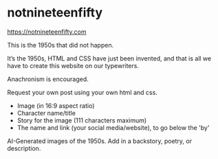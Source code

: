 # notnineteenfifty

https://notnineteenfifty.com

This is the 1950s that did not happen.

It’s the 1950s, HTML and CSS have just been invented, and that is all we have to create this website on our typewriters.

Anachronism is encouraged.
            
Request your own post using your own html and css.

 <ul>
            <li>Image (in 16:9 aspect ratio)</li>
            <li>Character name/title</li>
            <li>Story for the image (111 characters maximum)</li>
            <li>The name and link (your social media/website), to go below the 'by'</li>
</ul>

AI-Generated images of the 1950s. Add in a backstory, poetry, or description.
